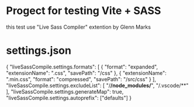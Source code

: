 # Progect for testing Vite + SASS

this test use "Live Sass Compiler" extention by Glenn Marks

# settings.json
{
    "liveSassCompile.settings.formats": [
        {
            "format": "expanded",
            "extensionName": ".css",
            "savePath": "/css"
        },
        {
            "extensionName": ".min.css",
            "format": "compressed",
            "savePath": "/src/css"
        }
    ],
    "liveSassCompile.settings.excludeList": [
        "/**/node_modules/**",
        "/.vscode/**"
    ],
    "liveSassCompile.settings.generateMap": true,
    "liveSassCompile.settings.autoprefix": ["defaults"]
}

###